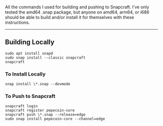 All the commands I used for building and pushing to Snapcraft. I've only tested the amd64 .snap package, but anyone on amd64, arm64, or i686 should be able to build and/or install it for themselves with these instructions.

---

## Building Locally

```
sudo apt install snapd
sudo snap install --classic snapcraft
snapcraft
```

### To Install Locally
```
snap install \*.snap --devmode
```

### To Push to Snapcraft
```
snapcraft login
snapcraft register pepecoin-core
snapcraft push \*.snap --release=edge
sudo snap install pepecoin-core --channel=edge
```
